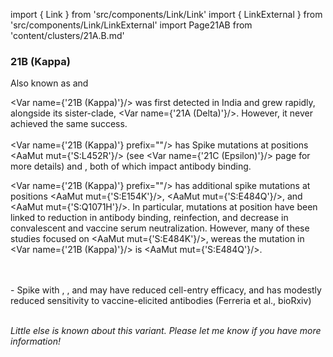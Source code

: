 import { Link } from 'src/components/Link/Link'
import { LinkExternal } from 'src/components/Link/LinkExternal'
import Page21AB from 'content/clusters/21A.B.md'

### 21B (Kappa)
Also known as <Lin name="B.1.617.1" /> and <Who name="Kappa" />

<Var name={'21B (Kappa)'}/> was first detected in India and grew rapidly, alongside its sister-clade, <Var name={'21A (Delta)'}/>. However, it never achieved the same success.
<br/>
<br/>
<Var name={'21B (Kappa)'} prefix=""/> has Spike mutations at positions <AaMut mut={'S:L452R'}/> (see <Var name={'21C (Epsilon)'}/> page for more details) and <Mut name="S:P681"/>, both of which impact antibody binding.<br />

<Var name={'21B (Kappa)'} prefix=""/> has additional spike mutations at positions <AaMut mut={'S:E154K'}/>, <AaMut mut={'S:E484Q'}/>, and <AaMut mut={'S:Q1071H'}/>.
In particular, mutations at position <Mut name="S:E484"/> have been linked to reduction in antibody binding, reinfection, and decrease in convalescent and vaccine serum neutralization.
However, many of these studies focused on <AaMut mut={'S:E484K'}/>, wereas the mutation in <Var name={'21B (Kappa)'}/> is <AaMut mut={'S:E484Q'}/>.

<br/>
<br/>
- Spike with <AaMut mut={'S:L452R'}/>, <AaMut mut={'S:E484Q'}/>, and <AaMut mut={'S:P681R'}/> may have reduced cell-entry efficacy, and has modestly reduced sensitivity to vaccine-elicited antibodies (<LinkExternal href="https://www.biorxiv.org/content/10.1101/2021.05.08.443253v1">Ferreria et al., bioRxiv</LinkExternal>)

<br/>
<br/>


_Little else is known about this variant. Please let me know if you have more information!_
